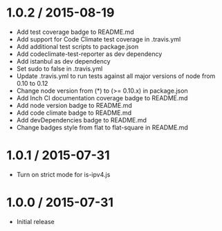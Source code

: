 1.0.2 / 2015-08-19
==================

* Add test coverage badge to README.md
* Add support for Code Climate test coverage in .travis.yml
* Add additional test scripts to package.json
* Add codeclimate-test-reporter as dev dependency
* Add istanbul as dev dependency
* Set sudo to false in .travis.yml
* Update .travis.yml to run tests against all major versions of node from 0.10 to 0.12
* Change node version from (*) to (>= 0.10.x) in package.json
* Add Inch CI documentation coverage badge to README.md
* Add node version badge to README.md
* Add code climate badge to README.md
* Add devDependencies badge to README.md
* Change badges style from flat to flat-square in README.md

1.0.1 / 2015-07-31
==================

* Turn on strict mode for is-ipv4.js

1.0.0 / 2015-07-31
==================

* Initial release